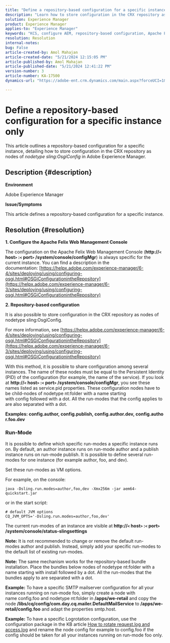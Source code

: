 ```yaml
---
title: "Define a repository-based configuration for a specific instance only"
description: "Learn how to store configuration in the CRX repository as nodes of nodetype sling:OsgiConfig in Adobe Experience Manager."
solution: Experience Manager
product: Experience Manager
applies-to: "Experience Manager"
keywords: "KCS, configure AEM, repository-based configuration, Apache Felix Web Management Console"
resolution: Resolution
internal-notes: 
bug: False
article-created-by: Amol Mahajan
article-created-date: "5/21/2024 12:15:05 PM"
article-published-by: Amol Mahajan
article-published-date: "5/21/2024 12:41:22 PM"
version-number: 3
article-number: KA-17500
dynamics-url: "https://adobe-ent.crm.dynamics.com/main.aspx?forceUCI=1&pagetype=entityrecord&etn=knowledgearticle&id=fd72e8bc-6b17-ef11-9f8a-6045bd006c82"

---
```

# Define a repository-based configuration for a specific instance only


This article outlines a repository-based configuration for a specific instance, detailing how to store configuration in the CRX repository as nodes of *nodetype sling:OsgiConfig* in Adobe Experience Manager.

## Description {#description}


<b>Environment</b>

Adobe Experience Manager

<b>Issue/Symptoms</b>

This article defines a repository-based configuration for a specific instance.


## Resolution {#resolution}

<b>1. Configure the Apache Felix Web Management Console</b>


The configuration on the Apache Felix Web Management Console (<b>http://`<` host`>` :`<` port`>` /system/console/configMgr</b>) is always specific for the current instance.
You can find a description in the documentation: [https://helpx.adobe.com/experience-manager/6-4/sites/deploying/using/configuring-osgi.html#OSGiConfigurationintheRepository](https://helpx.adobe.com/experience-manager/6-3/sites/deploying/using/configuring-osgi.html#OSGiConfigurationintheRepository)


<b>2. Repository-based configuration</b>


It is also possible to store configuration in the CRX repository as nodes of nodetype sling:OsgiConfig.

For more information, see [https://helpx.adobe.com/experience-manager/6-4/sites/deploying/using/configuring-osgi.html#OSGiConfigurationintheRepository](https://helpx.adobe.com/experience-manager/6-3/sites/deploying/using/configuring-osgi.html#OSGiConfigurationintheRepository)

With this method, it is possible to share configuration among several instances.
The name of these nodes must be equal to the Persistent Identity (PID) of the configuration (for example, the name of the service). If you look at <b>http://`<` host`>` :`<` port`>` /system/console/configMgr</b>, you see these names listed as service.pid properties. These configuration nodes have to be child-nodes of nodetype nt:folder with a name starting with config followed with a dot. All the run-modes that the config applies to are also separated with a dot.

<b>Examples: config.author, config.publish, config.author.dev, config.author.foo.dev</b>



### <b>Run-Mode</b>

It is possible to define which specific run-modes a specific instance runs on. By default, an author instance runs on run-mode author and a publish instance runs on run-mode publish. It is possible to define several run-modes for one instance (for example author, foo, and dev).

Set these run-modes as VM options.

For example, on the console:


```
java -Dsling.run.modes=author,foo,dev -Xmx256m -jar aem64-quickstart.jar
```


or in the start script:


```
# default JVM options
CQ_JVM_OPTS='-Dsling.run.modes=author,foo,dev'
```


The current run-modes of an instance are visible at <b>http://`<` host`>` :`<` port`>` /system/console/status-slingsettings</b>

<b>Note:</b> It is not recommended to change or remove the default run-modes author and publish. Instead, simply add your specific run-modes to the default list of existing run-modes.

<b>Note:</b> The same mechanism works for the repository-based bundle installation. Place the bundles below nodes of nodetype nt:folder with a name starting with install followed by a dot. All the run-modes that the bundles apply to are separated with a dot.

<b>Example:</b> To have a specific SMTP mailserver configuration for all your instances running on run-mode foo, simply create a node with name config.foo and nodetype nt:folder in <b>/apps/we-retail</b> and copy the node <b>/libs/cq/config/com.day.cq.mailer.DefaultMailService</b> to <b>/apps/we-retail/config.foo</b> and adapt the properties smtp.host.

<b>Example:</b> To have a specific Logrotation configuration, use the configuration package in the KB article [How to rotate request.log and access.log](https://helpx.adobe.com/experience-manager/kb/HowToRotateRequestAndAccessLog.html "How to rotate request.log and access.log ") and rename the node config for example to config.foo if the config should be taken for all your instances running on run-mode foo only.

